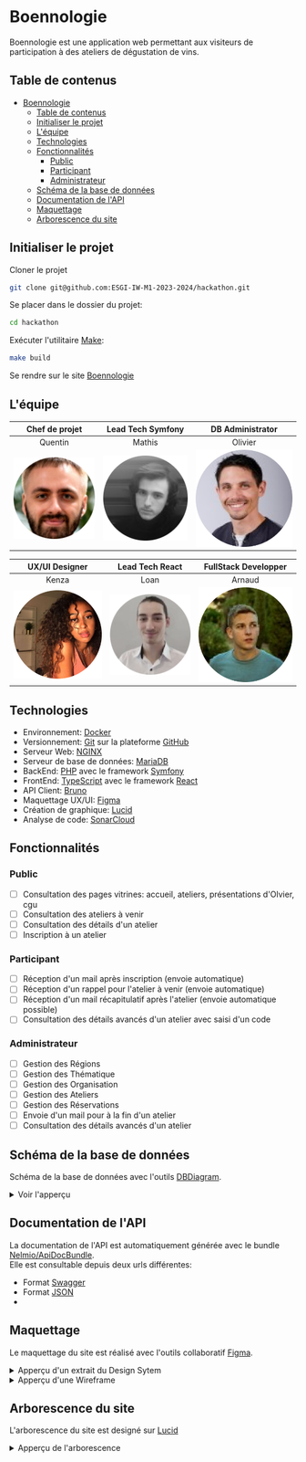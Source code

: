 # Boennologie

Boennologie est une application web permettant aux visiteurs de participation à des ateliers de dégustation de vins.

## Table de contenus 
- [Boennologie](#boennologie)
  - [Table de contenus](#table-de-contenus)
  - [Initialiser le projet](#initialiser-le-projet)
  - [L'équipe](#léquipe)
  - [Technologies](#technologies)
  - [Fonctionnalités](#fonctionnalités)
    - [Public](#public)
    - [Participant](#participant)
    - [Administrateur](#administrateur)
  - [Schéma de la base de données](#schéma-de-la-base-de-données)
  - [Documentation de l'API](#documentation-de-lapi)
  - [Maquettage](#maquettage)
  - [Arborescence du site](#arborescence-du-site)

## Initialiser le projet

Cloner le projet

```bash
git clone git@github.com:ESGI-IW-M1-2023-2024/hackathon.git
```

Se placer dans le dossier du projet:
```bash
cd hackathon
```

Exécuter l'utilitaire [Make](https://ioflood.com/blog/install-make-command-linux/#:~:text=In%20most%20Linux%20distributions%2C%20the,command%20sudo%20yum%20install%20make%20.):

```bash
make build
```

Se rendre sur le site [Boennologie](localhost:5173)

## L'équipe

|           Chef de projet            |         Lead Tech Symfony         |          DB Administrator           |
| :---------------------------------: | :-------------------------------: | :---------------------------------: |
|               Quentin               |              Mathis               |               Olivier               |
| ![Quentin](docs/trombi/Quentin.png) | ![Mathis](docs/trombi/Mathis.png) | ![Olivier](docs/trombi/Olivier.png) |

|         UX/UI Designer          |        Lead Tech React        |       FullStack Developper        |
| :-----------------------------: | :---------------------------: | :-------------------------------: |
|              Kenza              |             Loan              |              Arnaud               |
| ![Kenza](docs/trombi/Kenza.png) | ![Loan](docs/trombi/Loan.png) | ![Arnaud](docs/trombi/Arnaud.png) |

## Technologies
- Environnement: [Docker](https://www.docker.com)
- Versionnement: [Git](https://git-scm.com) sur la plateforme [GitHub](https://github.com)
- Serveur Web: [NGINX](https://www.nginx.com)
- Serveur de base de données: [MariaDB](https://mariadb.org)
- BackEnd: [PHP](https://www.php.net) avec le framework [Symfony](https://symfony.com)
- FrontEnd: [TypeScript](https://www.typescriptlang.org) avec le framework [React](https://fr.react.dev)
- API Client: [Bruno](https://www.usebruno.com)
- Maquettage UX/UI: [Figma](https://www.figma.com/fr/design/)
- Création de graphique: [Lucid](https://lucid.co/fr)
- Analyse de code: [SonarCloud](https://sonarcloud.io)

## Fonctionnalités

### Public
- [ ] Consultation des pages vitrines: accueil, ateliers, présentations d'Olvier, cgu
- [ ] Consultation des ateliers à venir
- [ ] Consultation des détails d'un atelier
- [ ] Inscription à un atelier

### Participant
- [ ] Réception d'un mail après inscription (envoie automatique)
- [ ] Réception d'un rappel pour l'atelier à venir (envoie automatique)
- [ ] Réception d'un mail récapitulatif après l'atelier (envoie automatique possible)
- [ ] Consultation des détails avancés d'un atelier avec saisi d'un code

### Administrateur
- [ ] Gestion des Régions
- [ ] Gestion des Thématique
- [ ] Gestion des Organisation
- [ ] Gestion des Ateliers
- [ ] Gestion des Réservations
- [ ] Envoie d'un mail pour à la fin d'un atelier
- [ ] Consultation des détails avancés d'un atelier

## Schéma de la base de données

Schéma de la base de données avec l'outils [DBDiagram](https://dbdiagram.io/d/Boenologie-6626395203593b6b619e916d).
<details>

<summary>
Voir l'apperçu
</summary>

![DB Diagram](docs/dbdiagram.png)
</details>

## Documentation de l'API

La documentation de l'API est automatiquement générée avec le bundle [Nelmio/ApiDocBundle](https://symfony.com/bundles/NelmioApiDocBundle/current/index.html). \
Elle est consultable depuis deux urls différentes:
- Format [Swagger](localhost/api/doc)
- Format [JSON](localhost/api/doc.json)
- 
## Maquettage

Le maquettage du site est réalisé avec l'outils collaboratif [Figma](https://www.figma.com/fr/design/).

<details>
<summary>Apperçu d'un extrait du Design Sytem</summary>

![DesignSystem](docs/designsystem.png)
</details>

<details>
<summary>Apperçu d'une Wireframe</summary>

![Wireframe](docs/wireframe.png)
</details>

## Arborescence du site 

L'arborescence du site est designé sur [Lucid](https://lucid.co/fr)

<details>
<summary>Apperçu de l'arborescence</summary>

![Arborescence](docs/mindmap.png)
</details>